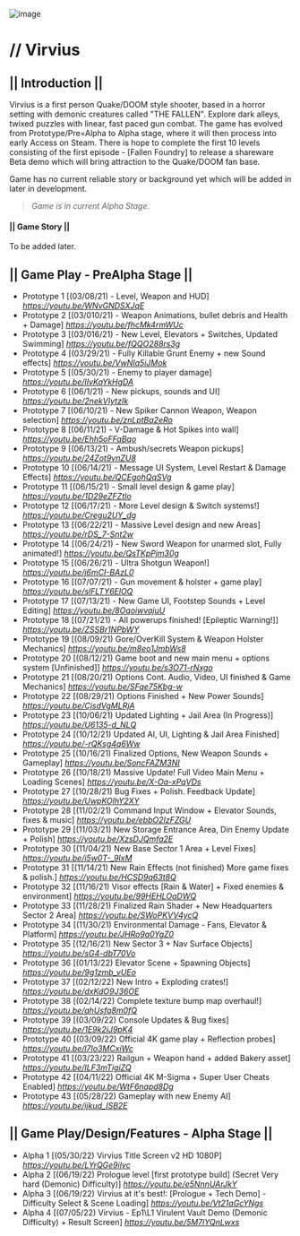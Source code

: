 ![image](https://static.wixstatic.com/media/0e8e62_c0883c78d47749e48068c16ad50e48c7~mv2.jpg)

# // Virvius
 
## **|| Introduction ||**
Virvius is a first person Quake/DOOM style shooter, based in a horror setting with demonic creatures called "THE FALLEN". Explore dark alleys, twixed puzzles with linear, fast paced gun combat. The game has evolved from Prototype/Pre=Alpha to Alpha stage, where it will then process into early Access on Steam. There is hope to complete the first 10 levels consisting of the first episode - [Fallen Foundry] to release a shareware Beta demo which will bring attraction to the Quake/DOOM fan base.

Game has no current reliable story or background yet which will be added in later in development.

> _Game is in current Alpha Stage._ 

#### **|| Game Story ||**
To be added later.
## **|| Game Play - PreAlpha Stage ||**
* Prototype 1 [(03/08/21) - Level, Weapon and HUD]
_https://youtu.be/WNvGNDSXJqE_
* Prototype 2 [(03/010/21) - Weapon Animations, bullet debris and Health + Damage]
_https://youtu.be/fhcMk4rmWUc_
* Prototype 3 [(03/016/21) - New Level, Elevators + Switches, Updated Swimming]
_https://youtu.be/fQQO288rs3g_
* Prototype 4 [(03/29/21) - Fully Killable Grunt Enemy + new Sound effects]
_https://youtu.be/VwNIa5iJMok_
* Prototype 5 [(05/30/21) - Enemy to player damage]
_https://youtu.be/IIvKaYkHgDA_
* Prototype 6 [(06/1/21) - New pickups, sounds and UI]
_https://youtu.be/2nekVIytzIk_
* Prototype 7 [(06/10/21) - New Spiker Cannon Weapon, Weapon selection]
_https://youtu.be/znLptBa2eRo_
* Prototype 8 [(06/11/21) - V-Damage & Hot Spikes into wall]
_https://youtu.be/Ehh5oFFaBqo_
* Prototype 9 [(06/13/21) - Ambush/secrets Weapon pickups]
_https://youtu.be/24Zot9vnZU8_
* Prototype 10 [(06/14/21) - Message UI System, Level Restart & Damage Effects]
_https://youtu.be/QCEgohQqSVg_
* Prototype 11 [(06/15/21) - Small level design & game play]
_https://youtu.be/1D29eZFZtIo_
* Prototype 12 [(06/17/21) - More Level design & Switch systems!]
_https://youtu.be/Cregu2UY_dg_
* Prototype 13 [(06/22/21) - Massive Level design and new Areas]
_https://youtu.be/rDS_7-Snt2w_
* Prototype 14 [(06/24/21) - New Sword Weapon for unarmed slot, Fully animated!]
_https://youtu.be/QsTKpPjm30g_
* Prototype 15 [(06/26/21) - Ultra Shotgun Weapon!]
_https://youtu.be/j6mCI-BAzL0_
* Prototype 16 [(07/07/21) - Gun movement & holster + game play]
_https://youtu.be/slFLTY6ElOQ_
* Prototype 17 [(07/13/21) - New Game UI, Footstep Sounds + Level Editing]
_https://youtu.be/8OqoiwvajuU_
* Prototype 18 [(07/21/21) - All powerups finished! [Epileptic Warning!]]
_https://youtu.be/ZSSBr1NPbWY_
* Prototype 19 [(08/09/21) Gore/OverKill System & Weapon Holster Mechanics]
_https://youtu.be/m8eo1JmbWs8_
* Prototype 20 [(08/12/21) Game boot and new main menu + options system [Unfinished]]
_https://youtu.be/s3O71-rNxgo_
* Prototype 21 [(08/20/21) Options Cont. Audio, Video, UI finished & Game Mechanics]
_https://youtu.be/SFqe75Kbg-w_
* Prototype 22 [(08/29/21) Options Finished + New Power Sounds]
_https://youtu.be/CjsdVgMLRjA_
* Prototype 23 [(10/06/21) Updated Lighting + Jail Area (In Progress)]
_https://youtu.be/U6135-d_NLQ_
* Prototype 24 [(10/12/21) Updated AI, UI, Lighting & Jail Area Finished]
_https://youtu.be/-rQKsg4q6Ww_
* Prototype 25 [(10/16/21) Finalized Options, New Weapon Sounds + Gameplay]
_https://youtu.be/SoncFAZM3NI_
* Prototype 26 [(10/18/21) Massive Update! Full Video Main Menu + Loading Scenes]
_https://youtu.be/X-Oa-xPqVDs_
* Prototype 27 [(10/28/21) Bug Fixes + Polish. Feedback Update]
_https://youtu.be/UwpKOlhY2XY_
* Prototype 28 [(11/02/21) Command Input Window + Elevator Sounds, fixes & music]
_https://youtu.be/ebbO2IzFZGU_
* Prototype 29 [(11/03/21) New Storage Entrance Area, Din Enemy Update + Polish]
_https://youtu.be/XzsDJQmfa2E_
* Prototype 30 [(11/04/21) New Base Sector 1 Area + Level Fixes]
_https://youtu.be/i5w0T-_9IxM_
* Prototype 31 [(11/14/21) New Rain Effects (not finished) More game fixes & polish.]
_https://youtu.be/HCSD9q63t8Q_
* Prototype 32 [(11/16/21) Visor effects [Rain & Water] + Fixed enemies & environment]
_https://youtu.be/99HEHLOaDWQ_
* Prototype 33 [(11/28/21) Finalized Rain Shader + New Headquarters Sector 2 Area]
_https://youtu.be/SWoPKVV4ycQ_
* Prototype 34 [(11/30/21) Environmental Damage - Fans, Elevator & Platform]
_https://youtu.be/JHRo9a0YgZ0_
* Prototype 35 [(12/16/21) New Sector 3 + Nav Surface Objects]
_https://youtu.be/sG4-dbT70Vo_
* Prototype 36 [(01/13/22) Elevator Scene + Spawning Objects]
_https://youtu.be/9g1zmb_vUEo_
* Prototype 37 [(02/12/22) New Intro + Exploding crates!]
_https://youtu.be/dxKdO9J36OE_
* Prototype 38 [(02/14/22) Complete texture bump map overhaul!]
_https://youtu.be/ahUsfq8m0fQ_
* Prototype 39 [(03/09/22) Console Updates & Bug fixes]
_https://youtu.be/1E9k2iJ9pK4_
* Prototype 40 [(03/09/22) Official 4K game play + Reflection probes]
_https://youtu.be/l7Io3MCxiWc_
* Prototype 41 [(03/23/22) Railgun + Weapon hand + added Bakery asset]
_https://youtu.be/ILF3mTigiZQ_
* Prototype 42 [(04/11/22) Official 4K M-Sigma + Super User Cheats Enabled]
_https://youtu.be/WtF6napd8Dg_
* Prototype 43 [(05/28/22) Gameplay with new Enemy AI]
_https://youtu.be/ijkud_ISB2E_

## **|| Game Play/Design/Features - Alpha Stage ||**
* Alpha 1 [(05/30/22) Virvius Title Screen v2 HD 1080P]
_https://youtu.be/LYrQGe9ilvc_
* Alpha 2 [(06/19/22) Prologue level [first prototype build] (Secret Very hard (Demonic) Difficulty)]
_https://youtu.be/e5NnnUArJkY_
* Alpha 3 [(06/19/22) Virvius at it's best!: [Prologue + Tech Demo] - Difficulty Select & Scene Loading]
_https://youtu.be/Vt21aGcYNgs_
* Alpha 4 [(07/05/22) Virvius - Ep1\L1 Virulent Vault Demo (Demonic Difficulty) + Result Screen]
_https://youtu.be/5M7lYQnLwxs_

